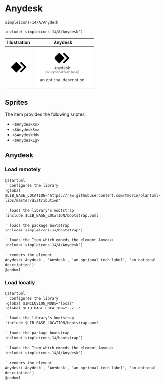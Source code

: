 # Anydesk


```text
simpleicons-14/A/Anydesk
```

```text
include('simpleicons-14/A/Anydesk')
```



| Illustration | Anydesk |
| :---: | :---: |
| ![illustration for Illustration](../../simpleicons-14/A/Anydesk.png) | ![illustration for Anydesk](../../simpleicons-14/A/Anydesk.Local.png) |



## Sprites
The item provides the following sriptes:

- `<$AnydeskXs>`
- `<$AnydeskSm>`
- `<$AnydeskMd>`
- `<$AnydeskLg>`





## Anydesk

### Load remotely
```plantuml
@startuml
' configures the library
!global $LIB_BASE_LOCATION="https://raw.githubusercontent.com/tmorin/plantuml-libs/master/distribution"

' loads the library's bootstrap
!include $LIB_BASE_LOCATION/bootstrap.puml

' loads the package bootstrap
include('simpleicons-14/bootstrap')

' loads the Item which embeds the element Anydesk
include('simpleicons-14/A/Anydesk')

' renders the element
Anydesk('Anydesk', 'Anydesk', 'an optional tech label', 'an optional description')
@enduml
```

### Load locally
```plantuml
@startuml
' configures the library
!global $INCLUSION_MODE="local"
!global $LIB_BASE_LOCATION="../.."

' loads the library's bootstrap
!include $LIB_BASE_LOCATION/bootstrap.puml

' loads the package bootstrap
include('simpleicons-14/bootstrap')

' loads the Item which embeds the element Anydesk
include('simpleicons-14/A/Anydesk')

' renders the element
Anydesk('Anydesk', 'Anydesk', 'an optional tech label', 'an optional description')
@enduml
```

